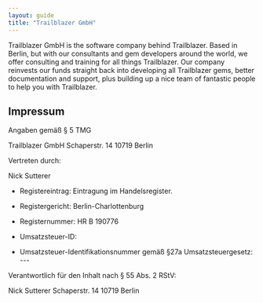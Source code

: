 ```yaml
---
layout: guide
title: "Trailblazer GmbH"
---
```


Trailblazer GmbH is the software company behind Trailblazer. Based in Berlin, but with our consultants and gem developers around the world, we offer consulting and training for all things Trailblazer. Our company reinvests our funds straight back into developing all Trailblazer gems, better documentation and support, plus building up a nice team of fantastic people to help you with Trailblazer.

## Impressum

Angaben gemäß § 5 TMG

Trailblazer GmbH
Schaperstr. 14
10719 Berlin

Vertreten durch:

Nick Sutterer

* Registereintrag: Eintragung im Handelsregister.
* Registergericht: Berlin-Charlottenburg
* Registernummer: HR B 190776

* Umsatzsteuer-ID:
* Umsatzsteuer-Identifikationsnummer gemäß §27a Umsatzsteuergesetz: ---


Verantwortlich für den Inhalt nach § 55 Abs. 2 RStV:

Nick Sutterer
Schaperstr. 14
10719 Berlin
